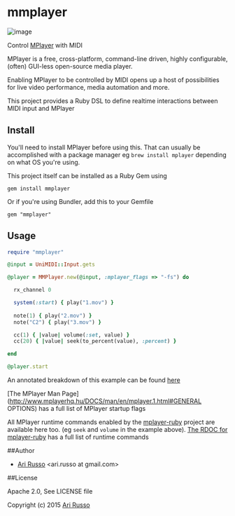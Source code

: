 # mmplayer

![image](http://i.imgur.com/Te9nymX.png)

Control [MPlayer](http://en.wikipedia.org/wiki/MPlayer) with MIDI

MPlayer is a free, cross-platform, command-line driven, highly configurable, (often) GUI-less open-source media player. 

Enabling MPlayer to be controlled by MIDI opens up a host of possibilities for live video performance, media automation and more.

This project provides a Ruby DSL to define realtime interactions between MIDI input and MPlayer

## Install

You'll need to install MPlayer before using this.  That can usually be accomplished with a package manager eg `brew install mplayer` depending on what OS you're using.

This project itself can be installed as a Ruby Gem using 

`gem install mmplayer` 

Or if you're using Bundler, add this to your Gemfile

`gem "mmplayer"`

## Usage

```ruby
require "mmplayer"

@input = UniMIDI::Input.gets

@player = MMPlayer.new(@input, :mplayer_flags => "-fs") do

  rx_channel 0

  system(:start) { play("1.mov") }
  
  note(1) { play("2.mov") }
  note("C2") { play("3.mov") }

  cc(1) { |value| volume(:set, value) }
  cc(20) { |value| seek(to_percent(value), :percent) }

end

@player.start

```

An annotated breakdown of this example can be found [here](https://github.com/arirusso/mmplayer/blob/master/examples/simple.rb)

[The MPlayer Man Page](http://www.mplayerhq.hu/DOCS/man/en/mplayer.1.html#GENERAL OPTIONS) has a full list of MPlayer startup flags

All MPlayer runtime commands enabled by the [mplayer-ruby](https://rubygems.org/gems/mplayer-ruby) project are available here too. (eg `seek` and `volume` in the example above).  [The RDOC for mplayer-ruby](http://mplayer-ruby.rubyforge.org/mplayer-ruby/index.html) has a full list of runtime commands

##Author

* [Ari Russo](http://github.com/arirusso) <ari.russo at gmail.com>

##License

Apache 2.0, See LICENSE file

Copyright (c) 2015 [Ari Russo](http://arirusso.com)
